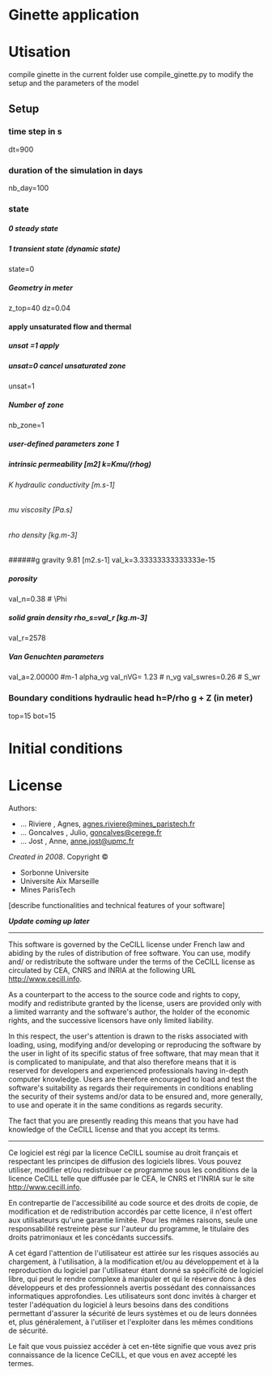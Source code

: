 # Ginette application



# Utisation
compile ginette in the current folder
use compile_ginette.py to modify the setup and the parameters of the model


## Setup

### time step in s
dt=900
### duration of the simulation in days
nb_day=100

### state
##### 0 steady state
##### 1 transient state (dynamic state)
state=0

##### Geometry in meter
z_top=40
dz=0.04

#### apply unsaturated flow and thermal 
##### unsat =1 apply
##### unsat=0 cancel unsaturated zone
unsat=1

##### Number of zone 

nb_zone=1
##### user-defined  parameters zone 1 
##### intrinsic permeability [m2]  k=K*mu/(rho*g)
###### K hydraulic conductivity [m.s-1]
###### mu viscosity [Pa.s]
###### rho density [kg.m-3]
######g gravity  9.81 [m2.s-1]
val_k=3.33333333333333e-15
##### porosity
val_n=0.38 # \Phi
##### solid grain density rho_s=val_r  [kg.m-3]
val_r=2578
##### Van Genuchten parameters
val_a=2.00000 #m-1 alpha_vg
val_nVG= 1.23  # n_vg
val_swres=0.26 # S_wr



### Boundary conditions hydraulic head h=P/rho g + Z (in meter)
top=15 
bot=15

# Initial conditions







# License

Authors:
- ... Riviere , Agnes, agnes.riviere@mines_paristech.fr
- ... Goncalves , Julio, goncalves@cerege.fr 
- ... Jost , Anne, anne.jost@upmc.fr

_Created in 2008_. Copyright ©
- Sorbonne Universite
- Universite Aix Marseille
- Mines ParisTech

[describe functionalities and technical features of your software]

_**Update coming up later**_

-------------------------------------------------------------------------
This software is governed by the CeCILL license under French law and
abiding by the rules of distribution of free software.  You can  use, 
modify and/ or redistribute the software under the terms of the CeCILL
license as circulated by CEA, CNRS and INRIA at the following URL
http://www.cecill.info. 

As a counterpart to the access to the source code and  rights to copy,
modify and redistribute granted by the license, users are provided only
with a limited warranty  and the software's author,  the holder of the
economic rights,  and the successive licensors  have only  limited
liability. 

In this respect, the user's attention is drawn to the risks associated
with loading,  using,  modifying and/or developing or reproducing the
software by the user in light of its specific status of free software,
that may mean  that it is complicated to manipulate,  and  that  also
therefore means  that it is reserved for developers  and  experienced
professionals having in-depth computer knowledge. Users are therefore
encouraged to load and test the software's suitability as regards their
requirements in conditions enabling the security of their systems and/or 
data to be ensured and,  more generally, to use and operate it in the 
same conditions as regards security. 

The fact that you are presently reading this means that you have had
knowledge of the CeCILL license and that you accept its terms.

-------------------------------------------------------------------------
Ce logiciel est régi par la licence CeCILL soumise au droit français et
respectant les principes de diffusion des logiciels libres. Vous pouvez
utiliser, modifier et/ou redistribuer ce programme sous les conditions
de la licence CeCILL telle que diffusée par le CEA, le CNRS et l'INRIA 
sur le site http://www.cecill.info.

En contrepartie de l'accessibilité au code source et des droits de copie,
de modification et de redistribution accordés par cette licence, il n'est
offert aux utilisateurs qu'une garantie limitée.  Pour les mêmes raisons,
seule une responsabilité restreinte pèse sur l'auteur du programme,  le
titulaire des droits patrimoniaux et les concédants successifs.

A cet égard  l'attention de l'utilisateur est attirée sur les risques
associés au chargement,  à l'utilisation,  à la modification et/ou au
développement et à la reproduction du logiciel par l'utilisateur étant 
donné sa spécificité de logiciel libre, qui peut le rendre complexe à 
manipuler et qui le réserve donc à des développeurs et des professionnels
avertis possédant  des  connaissances  informatiques approfondies.  Les
utilisateurs sont donc invités à charger  et  tester  l'adéquation  du
logiciel à leurs besoins dans des conditions permettant d'assurer la
sécurité de leurs systèmes et ou de leurs données et, plus généralement, 
à l'utiliser et l'exploiter dans les mêmes conditions de sécurité. 

Le fait que vous puissiez accéder à cet en-tête signifie que vous avez 
pris connaissance de la licence CeCILL, et que vous en avez accepté les
termes.

